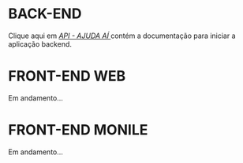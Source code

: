 # BACK-END

Clique aqui em *<a href="./web-api"> API - AJUDA AÍ </a>* contém a documentação para iniciar a aplicação backend.

# FRONT-END WEB

Em andamento...

# FRONT-END MONILE

Em andamento...